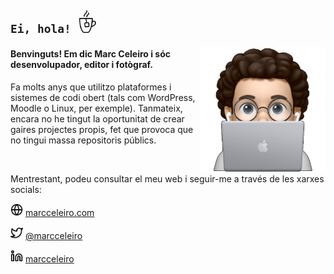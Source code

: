 ## `Ei, hola!` <img src="https://github.com/MarcCeleiro/MarcCeleiro/blob/master/assets/cup.gif?raw=true" alt="Cafè" width="36" height="36"/>

<img align="right" height="200px" width="200px" alt="Marc Celeiro" src="https://github.com/MarcCeleiro/MarcCeleiro/blob/master/assets/marc.png?raw=true"/>

#### Benvinguts! Em dic Marc Celeiro i sóc desenvolupador, editor i fotògraf.

Fa molts anys que utilitzo plataformes i sistemes de codi obert (tals com WordPress, Moodle o Linux, per exemple). Tanmateix, encara no he tingut la oportunitat de crear gaires projectes propis, fet que provoca que no tingui massa repositoris públics.

<br/>

Mentrestant, podeu consultar el meu web i seguir-me a través de les xarxes socials:

<div align="left">

<img src="https://github.com/MarcCeleiro/MarcCeleiro/blob/master/assets/globe.png?raw=true" alt="Pàgina web" width="20" height="20"/> [marcceleiro.com](https://marcceleiro.com)

<img src="https://github.com/MarcCeleiro/MarcCeleiro/blob/master/assets/twitter.png?raw=true" alt="Twitter" width="20" height="20"/> [@marcceleiro](https://twitter.com/marcceleiro/)

<img src="https://github.com/MarcCeleiro/MarcCeleiro/blob/master/assets/linkedin.png?raw=true" alt="LinkedIn" width="20" height="20"/> [marcceleiro](https://www.linkedin.com/in/marcceleiro/)

</div>
